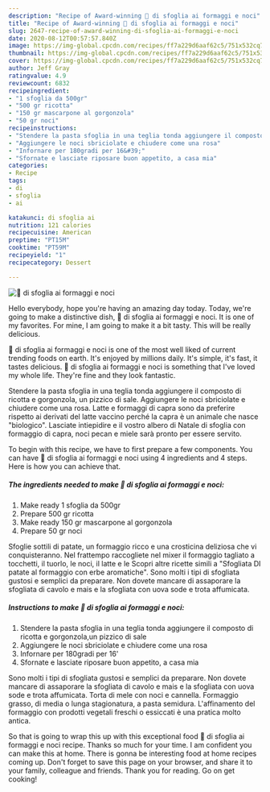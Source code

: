 ```yaml
---
description: "Recipe of Award-winning 🌹 di sfoglia ai formaggi e noci"
title: "Recipe of Award-winning 🌹 di sfoglia ai formaggi e noci"
slug: 2647-recipe-of-award-winning-di-sfoglia-ai-formaggi-e-noci
date: 2020-08-12T00:57:57.840Z
image: https://img-global.cpcdn.com/recipes/ff7a229d6aaf62c5/751x532cq70/🌹-di-sfoglia-ai-formaggi-e-noci-recipe-main-photo.jpg
thumbnail: https://img-global.cpcdn.com/recipes/ff7a229d6aaf62c5/751x532cq70/🌹-di-sfoglia-ai-formaggi-e-noci-recipe-main-photo.jpg
cover: https://img-global.cpcdn.com/recipes/ff7a229d6aaf62c5/751x532cq70/🌹-di-sfoglia-ai-formaggi-e-noci-recipe-main-photo.jpg
author: Jeff Gray
ratingvalue: 4.9
reviewcount: 6832
recipeingredient:
- "1 sfoglia da 500gr"
- "500 gr ricotta"
- "150 gr mascarpone al gorgonzola"
- "50 gr noci"
recipeinstructions:
- "Stendere la pasta sfoglia in una teglia tonda aggiungere il composto di ricotta e gorgonzola,un pizzico di sale"
- "Aggiungere le noci sbriciolate e chiudere come una rosa"
- "Infornare per 180gradi per 16&#39;"
- "Sfornate e lasciate riposare buon appetito, a casa mia"
categories:
- Recipe
tags:
- di
- sfoglia
- ai

katakunci: di sfoglia ai 
nutrition: 121 calories
recipecuisine: American
preptime: "PT15M"
cooktime: "PT59M"
recipeyield: "1"
recipecategory: Dessert

---
```



![🌹 di sfoglia ai formaggi e noci](https://img-global.cpcdn.com/recipes/ff7a229d6aaf62c5/751x532cq70/🌹-di-sfoglia-ai-formaggi-e-noci-recipe-main-photo.jpg)

Hello everybody, hope you're having an amazing day today. Today, we're going to make a distinctive dish, 🌹 di sfoglia ai formaggi e noci. It is one of my favorites. For mine, I am going to make it a bit tasty. This will be really delicious.

🌹 di sfoglia ai formaggi e noci is one of the most well liked of current trending foods on earth. It's enjoyed by millions daily. It's simple, it's fast, it tastes delicious. 🌹 di sfoglia ai formaggi e noci is something that I've loved my whole life. They're fine and they look fantastic.

Stendere la pasta sfoglia in una teglia tonda aggiungere il composto di ricotta e gorgonzola, un pizzico di sale. Aggiungere le noci sbriciolate e chiudere come una rosa. Latte e formaggi di capra sono da preferire rispetto ai derivati del latte vaccino perché la capra è un animale che nasce &#34;biologico&#34;. Lasciate intiepidire e il vostro albero di Natale di sfoglia con formaggio di capra, noci pecan e miele sarà pronto per essere servito.


To begin with this recipe, we have to first prepare a few components. You can have 🌹 di sfoglia ai formaggi e noci using 4 ingredients and 4 steps. Here is how you can achieve that.

<!--inarticleads1-->

##### The ingredients needed to make 🌹 di sfoglia ai formaggi e noci:

1. Make ready 1 sfoglia da 500gr
1. Prepare 500 gr ricotta
1. Make ready 150 gr mascarpone al gorgonzola
1. Prepare 50 gr noci


Sfoglie sottili di patate, un formaggio ricco e una crosticina deliziosa che vi conquisteranno. Nel frattempo raccogliete nel mixer il formaggio tagliato a tocchetti, il tuorlo, le noci, il latte e le Scopri altre ricette simili a &#34;Sfogliata DI patate al formaggio con erbe aromatiche&#34;. Sono molti i tipi di sfogliata gustosi e semplici da preparare. Non dovete mancare di assaporare la sfogliata di cavolo e mais e la sfogliata con uova sode e trota affumicata. 

<!--inarticleads2-->

##### Instructions to make 🌹 di sfoglia ai formaggi e noci:

1. Stendere la pasta sfoglia in una teglia tonda aggiungere il composto di ricotta e gorgonzola,un pizzico di sale
1. Aggiungere le noci sbriciolate e chiudere come una rosa
1. Infornare per 180gradi per 16&#39;
1. Sfornate e lasciate riposare buon appetito, a casa mia


Sono molti i tipi di sfogliata gustosi e semplici da preparare. Non dovete mancare di assaporare la sfogliata di cavolo e mais e la sfogliata con uova sode e trota affumicata. Torta di mele con noci e cannella. Formaggio grasso, di media o lunga stagionatura, a pasta semidura. L&#39;affinamento del formaggio con prodotti vegetali freschi o essiccati è una pratica molto antica. 

So that is going to wrap this up with this exceptional food 🌹 di sfoglia ai formaggi e noci recipe. Thanks so much for your time. I am confident you can make this at home. There is gonna be interesting food at home recipes coming up. Don't forget to save this page on your browser, and share it to your family, colleague and friends. Thank you for reading. Go on get cooking!
